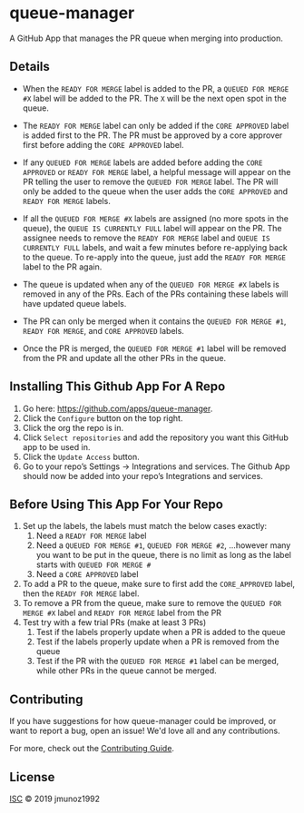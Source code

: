 # queue-manager
A GitHub App that manages the PR queue when merging into production.

## Details
- When the `READY FOR MERGE` label is added to the PR, a `QUEUED FOR MERGE #X` label will be added to the PR. The `X`  will be the next open spot in the queue.

- The `READY FOR MERGE` label can only be added if the `CORE APPROVED` label is added first to the PR. The PR must be approved by a core approver first before adding the `CORE APPROVED` label.

- If any `QUEUED FOR MERGE` labels are added before adding the `CORE APPROVED` or `READY FOR MERGE` label, a helpful message will appear on the PR telling the user to remove the `QUEUED FOR MERGE` label. The PR will only be added to the queue when the user adds the `CORE APPROVED` and `READY FOR MERGE` labels.

- If all the `QUEUED FOR MERGE #X` labels are assigned (no more spots in the queue), the `QUEUE IS CURRENTLY FULL` label will appear on the PR. The assignee needs to remove the `READY FOR MERGE` label and `QUEUE IS CURRENTLY FULL` labels, and wait a few minutes before re-applying back to the queue. To re-apply into the queue, just add the `READY FOR MERGE` label to the PR again.

- The queue is updated when any of the `QUEUED FOR MERGE #X` labels is removed in any of the PRs. Each of the PRs containing these labels will have updated queue labels.

- The PR can only be merged when it contains the `QUEUED FOR MERGE #1`, `READY FOR MERGE`, and `CORE APPROVED` labels.

- Once the PR is merged, the `QUEUED FOR MERGE #1` label will be removed from the PR and update all the other PRs in the queue.

## Installing This Github App For A Repo
1. Go here: https://github.com/apps/queue-manager.
2. Click the `Configure` button on the top right.
3. Click the org the repo is in.
4. Click `Select repositories` and add the repository you want this GitHub app to be used in.
5. Click the `Update Access` button.
6. Go to your repo’s Settings -> Integrations and services. The Github App should now be added into your repo’s Integrations and services.

## Before Using This App For Your Repo
1. Set up the labels, the labels must match the below cases exactly:
    1. Need a `READY FOR MERGE` label
    2. Need a `QUEUED FOR MERGE #1`, `QUEUED FOR MERGE #2`, …however many you want to be put in the queue, there is no limit as long as the label starts with `QUEUED FOR MERGE #`
    3. Need a `CORE APPROVED` label
2. To add a PR to the queue, make sure to first add the `CORE_APPROVED` label, then the `READY FOR MERGE` label.
3. To remove a PR from the queue, make sure to remove the `QUEUED FOR MERGE #X` label and `READY FOR MERGE` label from the PR
4.  Test try with a few trial PRs (make at least 3 PRs)
    1. Test if the labels properly update when a PR is added to the queue
    2. Test if the labels properly update when a PR is removed from the queue
    3. Test if the PR with the `QUEUED FOR MERGE #1` label can be merged, while other PRs in the queue cannot be merged.

## Contributing
If you have suggestions for how queue-manager could be improved, or want to report a bug, open an issue! We'd love all and any contributions.

For more, check out the [Contributing Guide](CONTRIBUTING.md).

## License

[ISC](LICENSE) © 2019 jmunoz1992
